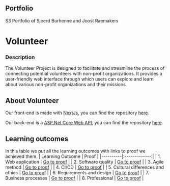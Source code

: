## Portfolio

S3 Portfolio of Sjoerd Burhenne and Joost Raemakers

# Volunteer

### Description

The Volunteer Project is designed to facilitate and streamline the process of connecting potential volunteers with non-profit organizations. It provides a user-friendly web interface through which users can explore and learn about various non-profit organizations and their missions.

## About Volunteer

Our front-end is made with [NextJs](https://nextjs.org/), you can find the repository [here](https://github.com/VolunteerConnect/VolunteerFrontend).

Our back-end is a [ASP.Net Core Web API](https://learn.microsoft.com/en-us/aspnet/core/tutorials/first-web-api?view=aspnetcore-7.0&tabs=visual-studio), you can find the repository [here](https://github.com/VolunteerConnect/VolunteerBackend).

## Learning outcomes

In this table we put all the learning outcomes with links to proof we achieved them.
| Learning Outcome | Proof |
|----------|:-------------:|
| 1. Web application | [Go to proof](/Learning%20Outcomes/1.%20Web%20application.md) |
| 2. Software quality | [Go to proof](/Learning%20Outcomes/2.%20Software%20quality.md) |
| 3. Agile method | [Go to proof](/) |
| 4. CI/CD | [Go to proof](/Learning%20Outcomes/4.%20CI-CD.md) |
| 5. Cultural differences and ethics | [Go to proof](/) |
| 6. Requirements and design | [Go to proof](/) |
| 7. Business processes | [Go to proof](/) |
| 8. Professional | [Go to proof](/Learning%20Outcomes/8.%20Professional.md) |
